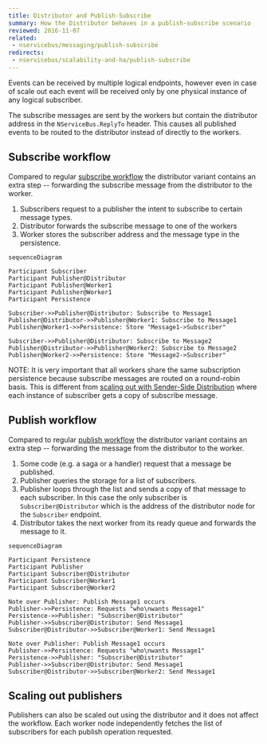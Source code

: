 ```yaml
---
title: Distributor and Publish-Subscribe
summary: How the Distributor behaves in a publish-subscribe scenario
reviewed: 2016-11-07
related:
 - nservicebus/messaging/publish-subscribe
redirects:
 - nservicebus/scalability-and-ha/publish-subscribe
---
```


Events can be received by multiple logical endpoints, however even in case of scale out each event will be received only by one physical instance of any logical subscriber.

The subscribe messages are sent by the workers but contain the distributor address in the `NServiceBus.ReplyTo` header. This causes all published events to be routed to the distributor instead of directly to the workers.

## Subscribe workflow

Compared to regular [subscribe workflow](/nservicebus/messaging/publish-subscribe.md#mechanics-persistence-based-message-driven-subscribe) the distributor variant contains an extra step -- forwarding the subscribe message from the distributor to the worker.

1. Subscribers request to a publisher the intent to subscribe to certain message types.
2. Distributor forwards the subscribe message to one of the workers
3. Worker stores the subscriber address and the message type in the persistence.

```mermaid
sequenceDiagram

Participant Subscriber
Participant Publisher@Distributor
Participant Publisher@Worker1
Participant Publisher@Worker1
Participant Persistence

Subscriber->>Publisher@Distributor: Subscribe to Message1
Publisher@Distributor->>Publisher@Worker1: Subscribe to Message1
Publisher@Worker1->>Persistence: Store "Message1->Subscriber"

Subscriber->>Publisher@Distributor: Subscribe to Message2
Publisher@Distributor->>Publisher@Worker2: Subscribe to Message2
Publisher@Worker2->>Persistence: Store "Message2->Subscriber"
```

NOTE: It is very important that all workers share the same subscription persistence because subscribe messages are routed on a round-robin basis. This is different from [scaling out with Sender-Side Distribution](/nservicebus/msmq/sender-side-distribution.md) where each instance of subscriber gets a copy of subscribe message.


## Publish workflow

Compared to regular [publish workflow](/nservicebus/messaging/publish-subscribe.md#mechanics-persistence-based-message-driven-publish) the distributor variant contains an extra step -- forwarding the message from the distributor to the worker.

1. Some code (e.g. a saga or a handler) request that a message be published.
2. Publisher queries the storage for a list of subscribers.
3. Publisher loops through the list and sends a copy of that message to each subscriber. In this case the only subscriber is `Subscriber@Distributor` which is the address of the distributor node for the `Subscriber` endpoint.
4. Distributor takes the next worker from its ready queue and forwards the message to it. 

```mermaid
sequenceDiagram

Participant Persistence
Participant Publisher
Participant Subscriber@Distributor
Participant Subscriber@Worker1
Participant Subscriber@Worker2

Note over Publisher: Publish Message1 occurs
Publisher->>Persistence: Requests "who\nwants Message1"
Persistence->>Publisher: "Subscriber@Distributor"
Publisher->>Subscriber@Distributor: Send Message1
Subscriber@Distributor->>Subscriber@Worker1: Send Message1

Note over Publisher: Publish Message1 occurs
Publisher->>Persistence: Requests "who\nwants Message1"
Persistence->>Publisher: "Subscriber@Distributor"
Publisher->>Subscriber@Distributor: Send Message1
Subscriber@Distributor->>Subscriber@Worker2: Send Message1
```

## Scaling out publishers

Publishers can also be scaled out using the distributor and it does not affect the workflow. Each worker node independently fetches the list of subscribers for each publish operation requested. 

